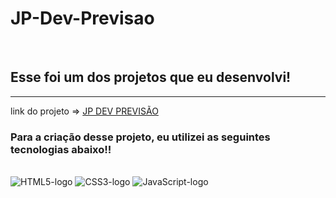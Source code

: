 # JP-Dev-Previsao
<br> <h2> Esse foi um dos projetos que eu desenvolvi!</h2><hr>

link do projeto => <a href="https://jp-dev-previsao.netlify.app/"> JP DEV PREVISÃO </a>
<br>
<h3> Para a criação desse projeto, eu utilizei as seguintes tecnologias abaixo!! </h3>
<br>
<img src="https://img.shields.io/badge/HTML5-E34F26?style=for-the-badge&logo=html5&logoColor=white" alt="HTML5-logo"/>
<img src="https://img.shields.io/badge/CSS3-1572B6?style=for-the-badge&logo=css3&logoColor=white" alt="CSS3-logo"/>
<img src="https://img.shields.io/badge/JavaScript-F7DF1E?style=for-the-badge&logo=javascript&logoColor=black" alt="JavaScript-logo"/>
